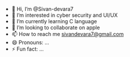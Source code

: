 - 👋 Hi, I’m @Sivan-devara7
- 👀 I’m interested in cyber security and UI/UX
- 🌱 I’m currently learning C language
- 💞️ I’m looking to collaborate on apple
- 📫 How to reach me sivandevara7@gmail.com
- 😄 Pronouns: ...
- ⚡ Fun fact: ...

<!---
Sivan-devara7/Sivan-devara7 is a ✨ special ✨ repository because its `README.md` (this file) appears on your GitHub profile.
You can click the Preview link to take a look at your changes.
--->
